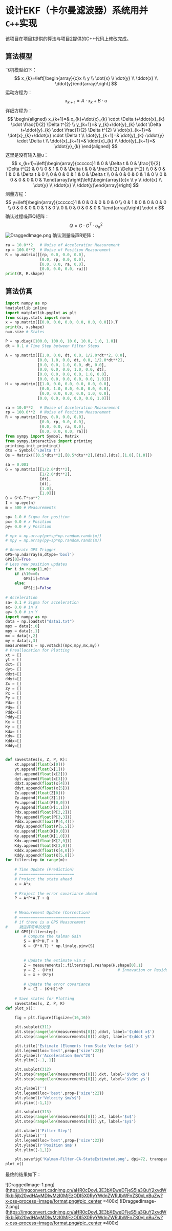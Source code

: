 # 设计EKF（卡尔曼滤波器）系统用并`C++`实现

该项目在项目[1](https://github.com/chendaxiashizhu/Kalman)提供的算法与项目[2](https://github.com/karanchawla/GPS_IMU_Kalman_Filter)提供的C++代码上修改完成。

## 算法模型

飞机模型如下：
$$
x_{k}=\left[\begin{array}{c}x \\ y \\ \dot{x} \\ \dot{y} \\ \ddot{x} \\ \ddot{y}\end{array}\right]
$$
运动方程为：
$$
x_{k+1}=A \cdot x_{k}+B \cdot u
$$
详细方程为：
$$
\begin{aligned} x_{k+1}=& x_{k}+\dot{x}_{k} \cdot \Delta t+\ddot{x}_{k} \cdot \frac{1}{2} \Delta t^{2} \\ y_{k+1}=& y_{k}+\dot{y}_{k} \cdot \Delta t+\ddot{y}_{k} \cdot \frac{1}{2} \Delta t^{2} \\ \dot{x}_{k+1}=& \dot{x}_{k}+\ddot{x} \cdot \Delta t \\ \dot{y}_{k+1}=& \dot{y}_{k}+\ddot{y} \cdot \Delta t \\ \ddot{x}_{k+1}=& \ddot{x}_{k} \\ \ddot{y}_{k+1}=& \ddot{y}_{k} \end{aligned}
$$
这里是没有输入量u：
$$
x_{k+1}=\left[\begin{array}{cccccc}1 & 0 & \Delta t & 0 & \frac{1}{2} \Delta t^{2} & 0 \\ 0 & 1 & 0 & \Delta t & 0 & \frac{1}{2} \Delta t^{2} \\ 0 & 0 & 1 & 0 & \Delta t & 0 \\ 0 & 0 & 0 & 1 & 0 & \Delta t \\ 0 & 0 & 0 & 0 & 1 & 0 \\ 0 & 0 & 0 & 0 & 0 & 1\end{array}\right]\left[\begin{array}{c}x \\ y \\ \dot{x} \\ \dot{y} \\ \ddot{x} \\ \ddot{y}\end{array}\right]
$$
测量方程：
$$
y=\left[\begin{array}{cccccc}1 & 0 & 0 & 0 & 0 & 0 \\ 0 & 1 & 0 & 0 & 0 & 0 \\ 0 & 0 & 0 & 0 & 1 & 0 \\ 0 & 0 & 0 & 0 & 0 & 1\end{array}\right] \cdot x
$$
确认过程噪声Q矩阵：
$$
Q=G \cdot G^{T} \cdot \sigma_{a}^{2}
$$
![DraggedImage.png](https://imgconvert.csdnimg.cn/aHR0cDovL3E3bXEweDFjeS5ia3QuY2xvdWRkbi5jb20vdHAyMDIwMzI0MjEzODI5X0RyYWdnZWRJbWFnZS5wbmc?x-oss-process=image/format,png)
确认测量噪声R矩阵：

```python
ra = 10.0**2   # Noise of Acceleration Measurement
rp = 100.0**2  # Noise of Position Measurement
R = np.matrix([[rp, 0.0, 0.0, 0.0],
               [0.0, rp, 0.0, 0.0],
               [0.0, 0.0, ra, 0.0],
               [0.0, 0.0, 0.0, ra]])
print(R, R.shape)
```

## 算法仿真

```python
import numpy as np
%matplotlib inline
import matplotlib.pyplot as plt
from scipy.stats import norm
x = np.matrix([[0.0, 0.0, 0.0, 0.0, 0.0, 0.0]]).T
print(x, x.shape)
n=x.size # States

P = np.diag([100.0, 100.0, 10.0, 10.0, 1.0, 1.0])
dt = 0.1 # Time Step between Filter Steps

A = np.matrix([[1.0, 0.0, dt, 0.0, 1/2.0*dt**2, 0.0],
              [0.0, 1.0, 0.0, dt, 0.0, 1/2.0*dt**2],
              [0.0, 0.0, 1.0, 0.0, dt, 0.0],
              [0.0, 0.0, 0.0, 1.0, 0.0, dt],
              [0.0, 0.0, 0.0, 0.0, 1.0, 0.0],
              [0.0, 0.0, 0.0, 0.0, 0.0, 1.0]])
H = np.matrix([[1.0, 0.0, 0.0, 0.0, 0.0, 0.0],
               [0.0, 1.0, 0.0, 0.0, 0.0, 0.0],
               [0.0, 0.0, 0.0, 0.0, 1.0, 0.0],
              [0.0, 0.0, 0.0, 0.0, 0.0, 1.0]])

ra = 10.0**2   # Noise of Acceleration Measurement
rp = 100.0**2  # Noise of Position Measurement
R = np.matrix([[rp, 0.0, 0.0, 0.0],
               [0.0, rp, 0.0, 0.0],
               [0.0, 0.0, ra, 0.0],
               [0.0, 0.0, 0.0, ra]])
from sympy import Symbol, Matrix
from sympy.interactive import printing
printing.init_printing()
dts = Symbol('\Delta t')
Qs = Matrix([[0.5*dts**2],[0.5*dts**2],[dts],[dts],[1.0],[1.0]])

sa = 0.001
G = np.matrix([[1/2.0*dt**2],
               [1/2.0*dt**2],
               [dt],
               [dt],
               [1.0],
               [1.0]])
Q = G*G.T*sa**2
I = np.eye(n)
m = 500 # Measurements

sp= 1.0 # Sigma for position
px= 0.0 # x Position
py= 0.0 # y Position

# mpx = np.array(px+sp*np.random.randn(m))
# mpy = np.array(py+sp*np.random.randn(m))

# Generate GPS Trigger
GPS=np.ndarray(m,dtype='bool')
GPS[0]=True
# Less new position updates
for i in range(1,m):
    if i%10==0:
        GPS[i]=True
    else:
        GPS[i]=False
        
# Acceleration
sa= 0.1 # Sigma for acceleration
ax= 0.0 # in X
ay= 0.0 # in Y
import numpy as np
data = np.loadtxt("data1.txt")
mpx = data[:,0]
mpy = data[:,1]
mx = data[:,2]
my = data[:,3]
measurements = np.vstack((mpx,mpy,mx,my))
# Preallocation for Plotting
xt = []
yt = []
dxt= []
dyt= []
ddxt=[]
ddyt=[]
Zx = []
Zy = []
Px = []
Py = []
Pdx= []
Pdy= []
Pddx=[]
Pddy=[]
Kx = []
Ky = []
Kdx= []
Kdy= []
Kddx=[]
Kddy=[]


def savestates(x, Z, P, K):
    xt.append(float(x[0]))
    yt.append(float(x[1]))
    dxt.append(float(x[2]))
    dyt.append(float(x[3]))
    ddxt.append(float(x[4]))
    ddyt.append(float(x[5]))
    Zx.append(float(Z[0]))
    Zy.append(float(Z[1]))
    Px.append(float(P[0,0]))
    Py.append(float(P[1,1]))
    Pdx.append(float(P[2,2]))
    Pdy.append(float(P[3,3]))
    Pddx.append(float(P[4,4]))
    Pddy.append(float(P[5,5]))
    Kx.append(float(K[0,0]))
    Ky.append(float(K[1,0]))
    Kdx.append(float(K[2,0]))
    Kdy.append(float(K[3,0]))
    Kddx.append(float(K[4,0]))
    Kddy.append(float(K[5,0]))
for filterstep in range(m):
    
    # Time Update (Prediction)
    # ========================
    # Project the state ahead
    x = A*x
    
    # Project the error covariance ahead
    P = A*P*A.T + Q    
    
    
    # Measurement Update (Correction)
    # ===============================
    # if there is a GPS Measurement
#     就这样简单的处理
    if GPS[filterstep]:
        # Compute the Kalman Gain
        S = H*P*H.T + R
        K = (P*H.T) * np.linalg.pinv(S)
    
        
        # Update the estimate via z
        Z = measurements[:,filterstep].reshape(H.shape[0],1)
        y = Z - (H*x)                            # Innovation or Residual
        x = x + (K*y)
        
        # Update the error covariance
        P = (I - (K*H))*P
    
    # Save states for Plotting
    savestates(x, Z, P, K)
def plot_x():
    
    fig = plt.figure(figsize=(16,16))

    plt.subplot(311)
    plt.step(range(len(measurements[0])),ddxt, label='$\ddot x$')
    plt.step(range(len(measurements[0])),ddyt, label='$\ddot y$')

    plt.title('Estimate (Elements from State Vector $x$)')
    plt.legend(loc='best',prop={'size':22})
    plt.ylabel(r'Acceleration $m/s^2$')
    plt.ylim([-.1,.1])

    plt.subplot(312)
    plt.step(range(len(measurements[0])),dxt, label='$\dot x$')
    plt.step(range(len(measurements[0])),dyt, label='$\dot y$')

    plt.ylabel('')
    plt.legend(loc='best',prop={'size':22})
    plt.ylabel(r'Velocity $m/s$')
    plt.ylim([-1,1])

    plt.subplot(313)
    plt.step(range(len(measurements[0])),xt, label='$x$')
    plt.step(range(len(measurements[0])),yt, label='$y$')

    plt.xlabel('Filter Step')
    plt.ylabel('')
    plt.legend(loc='best',prop={'size':22})
    plt.ylabel(r'Position $m$')
    plt.ylim([-1,1])

    plt.savefig('Kalman-Filter-CA-StateEstimated.png', dpi=72, transparent=True, bbox_inches='tight')
plot_x()
```

最终的结果如下：

![DraggedImage-1.png](https://imgconvert.csdnimg.cn/aHR0cDovL3E3bXEweDFjeS5ia3QuY2xvdWRkbi5jb20vdHAyMDIwMzI0MjEzODI5X0RyYWdnZWRJbWFnZS0xLnBuZw?x-oss-process=image/format,png#pic_center =400x)
![DraggedImage-2.png](https://imgconvert.csdnimg.cn/aHR0cDovL3E3bXEweDFjeS5ia3QuY2xvdWRkbi5jb20vdHAyMDIwMzI0MjEzODI5X0RyYWdnZWRJbWFnZS0yLnBuZw?x-oss-process=image/format,png#pic_center =400x)
